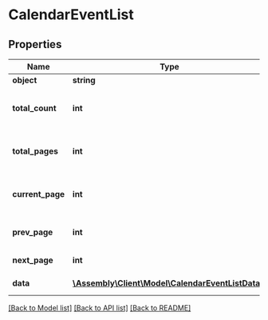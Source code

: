 # CalendarEventList

## Properties
Name | Type | Description | Notes
------------ | ------------- | ------------- | -------------
**object** | **string** | Object type | [optional] 
**total_count** | **int** | Total number of objects available | [optional] 
**total_pages** | **int** | Total number of pages available | [optional] 
**current_page** | **int** | Current page in pages available | [optional] 
**prev_page** | **int** | Previous page number | [optional] 
**next_page** | **int** | Next page number | [optional] 
**data** | [**\Assembly\Client\Model\CalendarEventListData[]**](CalendarEventListData.md) | The paged data | [optional] 

[[Back to Model list]](../README.md#documentation-for-models) [[Back to API list]](../README.md#documentation-for-api-endpoints) [[Back to README]](../README.md)


